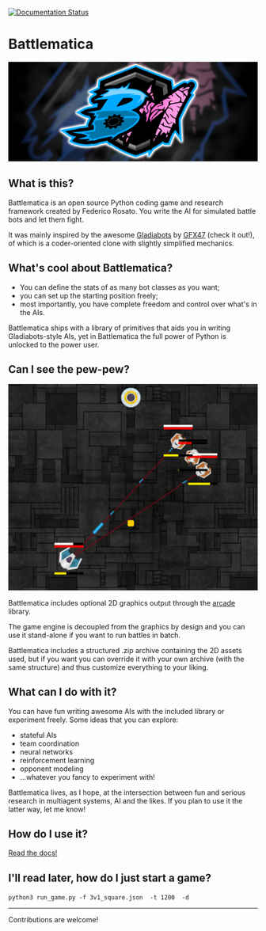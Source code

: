 [![Documentation Status](https://readthedocs.org/projects/battlematica/badge/?version=latest)](https://battlematica.readthedocs.io/en/latest/?badge=latest)

# Battlematica

![alt text](https://github.com/f-rosato/battlematica/blob/master/battlematica_banner.png)

## What is this?

Battlematica is an open source Python coding game and research framework created by Federico Rosato. 
You write the AI for simulated battle bots and let them fight.

It was mainly inspired by the awesome [Gladiabots](https://gladiabots.com/)
 by [GFX47](https://github.com/GFX47) (check it out!), of which is a coder-oriented clone with slightly simplified mechanics.

## What's cool about Battlematica?
 
- You can define the stats of as many bot classes as you want;
- you can set up the starting position freely;
- most importantly, you have complete freedom and control over what's in the AIs.

Battlematica ships with a library of primitives that aids you in writing Gladiabots-style AIs, yet in Battlematica the full power of Python is unlocked to the power user.


## Can I see the pew-pew?

![alt text](https://github.com/f-rosato/battlematica/blob/master/screenshot.PNG)

Battlematica includes optional 2D graphics output through the [arcade](https://arcade.academy/) library.
 
The game engine is decoupled from the graphics by design and you can use it stand-alone if you want to run battles in batch.

Battlematica includes a structured .zip archive containing the 2D assets used, but if you want you can override it with your own archive (with the same structure) and thus customize everything to your liking.


## What can I do with it?

You can have fun writing awesome AIs with the included library or experiment freely.
Some ideas that you can explore:

- stateful AIs
- team coordination
- neural networks
- reinforcement learning
- opponent modeling
- ...whatever you fancy to experiment with!

Battlematica lives, as I hope, at the intersection between fun and serious research in multiagent systems, AI and the likes. If you plan to use it the latter way, let me know!

## How do I use it?

[Read the docs!](https://battlematica.readthedocs.io/en/latest/)

## I'll read later, how do I just start a game?

`python3 run_game.py -f 3v1_square.json  -t 1200  -d`

---
Contributions are welcome!